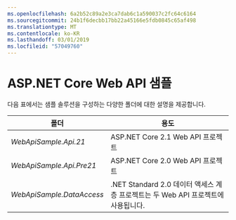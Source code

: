 ```yaml
---
ms.openlocfilehash: 6a2b52c89a2e3ca7dab6c1a590037c2fc64c6164
ms.sourcegitcommit: 24b1f6decbb17bb22a45166e5fdb0845c65af498
ms.translationtype: MT
ms.contentlocale: ko-KR
ms.lasthandoff: 03/01/2019
ms.locfileid: "57049760"
---
```

# <a name="aspnet-core-web-api-sample"></a>ASP.NET Core Web API 샘플

다음 표에서는 샘플 솔루션을 구성하는 다양한 폴더에 대한 설명을 제공합니다.


|              폴더              |                                        용도                                        |
|----------------------------------|---------------------------------------------------------------------------------------|
|   <em>WebApiSample.Api.21</em>   |                         ASP.NET Core 2.1 Web API 프로젝트                          |
| <em>WebApiSample.Api.Pre21</em>  |                         ASP.NET Core 2.0 Web API 프로젝트                          |
| <em>WebApiSample.DataAccess</em> | .NET Standard 2.0 데이터 액세스 계층 프로젝트는 두 Web API 프로젝트에 사용됩니다. |


